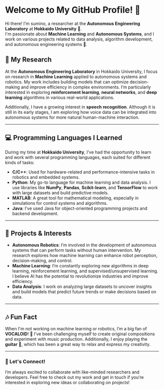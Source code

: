 # Welcome to My GitHub Profile! 👋

Hi there! I'm sumino, a researcher at the **Autonomous Engineering Laboratory** at **Hokkaido University** 🏫.  
I'm passionate about **Machine Learning** and **Autonomous Systems**, and I work on various projects related to data analysis, algorithm development, and autonomous engineering systems 🤖.

## 🚀 My Research

At the **Autonomous Engineering Laboratory** in Hokkaido University, I focus on research in **Machine Learning** applied to autonomous systems and robotics. My work includes building models that can optimize decision-making and improve efficiency in complex environments. I’m particularly interested in exploring **reinforcement learning**, **neural networks**, and **deep learning** algorithms in various real-world applications.

Additionally, I have a growing interest in **speech recognition**. Although it is still in its early stages, I am exploring how voice data can be integrated into autonomous systems for more natural human-machine interaction.

---

## 💻 Programming Languages I Learned

During my time at **Hokkaido University**, I've had the opportunity to learn and work with several programming languages, each suited for different kinds of tasks:

- **C/C++**: Used for hardware-related and performance-intensive tasks in robotics and embedded systems.
- **Python**: My go-to language for machine learning and data analysis. I use libraries like **NumPy**, **Pandas**, **Scikit-learn**, and **TensorFlow** to work with large datasets and build predictive models.
- **MATLAB**: A great tool for mathematical modeling, especially in simulations for control systems and algorithms.
- **Java**: I’ve used Java for object-oriented programming projects and backend development.

---

## 🔧 Projects & Interests

- **Autonomous Robotics**: I’m involved in the development of autonomous systems that can perform tasks without human intervention. My research explores how machine learning can enhance robot perception, decision-making, and control.
- **Machine Learning**: I’m constantly exploring new algorithms in deep learning, reinforcement learning, and supervised/unsupervised learning. I believe AI has the potential to revolutionize industries and improve efficiency.
- **Data Analysis**: I work on analyzing large datasets to uncover insights and build models that predict future trends or make decisions based on data.

---

## 🎶 Fun Fact

When I'm not working on machine learning or robotics, I’m a big fan of **VOCALOID**! 🎤 I’ve been challenging myself to create original compositions and experiment with music production. Additionally, I enjoy playing the **guitar** 🎸, which has been a great way to relax and express my creativity.

---
### 📝 Let's Connect!

I’m always excited to collaborate with like-minded researchers and developers. Feel free to check out my work and get in touch if you’re interested in exploring new ideas or collaborating on projects!

